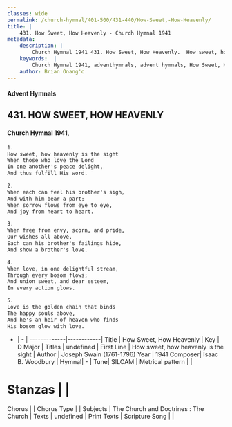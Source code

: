 ```yaml
---
classes: wide
permalink: /church-hymnal/401-500/431-440/How-Sweet,-How-Heavenly/
title: |
    431. How Sweet, How Heavenly - Church Hymnal 1941
metadata:
    description: |
        Church Hymnal 1941 431. How Sweet, How Heavenly.  How sweet, how heavenly is the sight  When those who love the Lord  In one another's peace delight,  And thus fulfill His word. 
    keywords:  |
        Church Hymnal 1941, adventhymnals, advent hymnals, How Sweet, How Heavenly, How sweet, how heavenly is the sight. 
    author: Brian Onang'o
---
```


#### Advent Hymnals
## 431. HOW SWEET, HOW HEAVENLY
####  Church Hymnal 1941,

```txt
1.
How sweet, how heavenly is the sight 
When those who love the Lord 
In one another's peace delight, 
And thus fulfill His word. 

2.
When each can feel his brother's sigh, 
And with him bear a part; 
When sorrow flows from eye to eye, 
And joy from heart to heart. 

3.
When free from envy, scorn, and pride, 
Our wishes all above, 
Each can his brother's failings hide, 
And show a brother's love. 

4.
When love, in one delightful stream, 
Through every bosom flows; 
And union sweet, and dear esteem, 
In every action glows. 

5.
Love is the golden chain that binds 
The happy souls above, 
And he's an heir of heaven who finds 
His bosom glow with love.

```

- |   -  |
-------------|------------|
Title | How Sweet, How Heavenly |
Key | D Major |
Titles | undefined |
First Line | How sweet, how heavenly is the sight |
Author | Joseph Swain (1761-1796)
Year | 1941
Composer| Isaac B. Woodbury |
Hymnal|  - |
Tune| SILOAM |
Metrical pattern | |
# Stanzas |  |
Chorus |  |
Chorus Type |  |
Subjects | The Church and Doctrines : The Church |
Texts | undefined |
Print Texts | 
Scripture Song |  |
    
